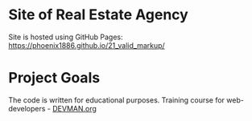 # Site of Real Estate Agency

Site is hosted using GitHub Pages: https://phoenix1886.github.io/21_valid_markup/

# Project Goals

The code is written for educational purposes. Training course for web-developers - [DEVMAN.org](https://devman.org)

